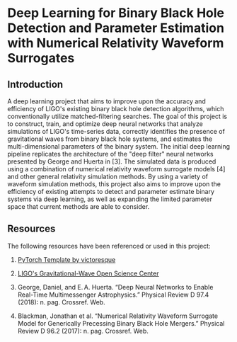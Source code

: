 # Deep Learning for Binary Black Hole Detection and Parameter Estimation with Numerical Relativity Waveform Surrogates

## Introduction ##

A deep learning project that aims to improve upon the accuracy and efficiency of LIGO's existing binary black hole detection algorithms, which conventionally utilize matched-filtering searches. The goal of this project is to construct, train, and optimize deep neural networks that analyze simulations of LIGO's time-series data, correctly identifies the presence of gravitational waves from binary black hole systems, and estimates the multi-dimensional parameters of the binary system. The initial deep learning pipeline replicates the architecture of the "deep filter" neural networks presented by George and Huerta in [3]. The simulated data is produced using a combination of numerical relativity waveform surrogate models [4] and other general relativity simulation methods. By using a variety of waveform simulation methods, this project also aims to improve upon the efficiency of existing attempts to detect and parameter estimate binary systems via deep learning, as well as expanding the limited parameter space that current methods are able to consider.


## Resources ##

The following resources have been referenced or used in this project:

1. [PyTorch Template by victoresque](https://github.com/victoresque/pytorch-template)

2. [LIGO's Gravitational-Wave Open Science Center](https://www.gw-openscience.org/about/)

3. George, Daniel, and E. A. Huerta. “Deep Neural Networks to Enable Real-Time Multimessenger Astrophysics.” Physical Review D 97.4 (2018): n. pag. Crossref. Web.

4. Blackman, Jonathan et al. “Numerical Relativity Waveform Surrogate Model for Generically Precessing Binary Black Hole Mergers.” Physical Review D 96.2 (2017): n. pag. Crossref. Web.
